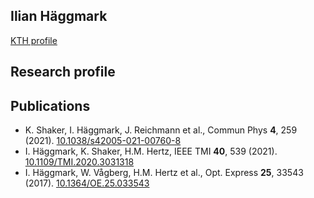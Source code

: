 ## Ilian Häggmark

[KTH profile](http://haeggmark.com)

## Research profile

## Publications

- K. Shaker, I. Häggmark, J. Reichmann et al., Commun Phys **4**, 259 (2021). [10.1038/s42005-021-00760-8](https://doi.org/10.1038/s42005-021-00760-8)
- I. Häggmark, K. Shaker, H.M. Hertz, IEEE TMI **40**, 539 (2021). [10.1109/TMI.2020.3031318](https://doi.org/10.1109/TMI.2020.3031318)
- I. Häggmark, W. Vågberg, H.M. Hertz et al., Opt. Express **25**, 33543 (2017). [10.1364/OE.25.033543](https://doi.org/10.1364/OE.25.033543)


